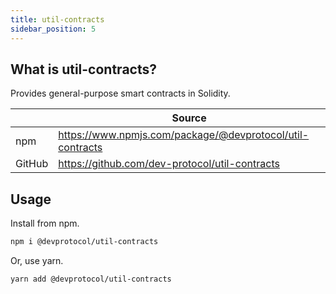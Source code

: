 ```yaml
---
title: util-contracts
sidebar_position: 5
---
```


## What is util-contracts?

Provides general-purpose smart contracts in Solidity.

|        | Source                                                    |
| ------ | --------------------------------------------------------- |
| npm    | https://www.npmjs.com/package/@devprotocol/util-contracts |
| GitHub | https://github.com/dev-protocol/util-contracts            |

## Usage

Install from npm.

```bash
npm i @devprotocol/util-contracts
```

Or, use yarn.

```bash
yarn add @devprotocol/util-contracts
```
